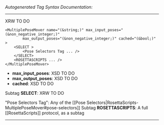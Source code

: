 _Autogenerated Tag Syntax Documentation:_

---
XRW TO DO

```
<MultiplePoseMover name="(&string;)" max_input_poses="(&non_negative_integer;)"
        max_output_poses="(&non_negative_integer;)" cached="(&bool;)" >
    <SELECT >
        <Pose Selectors Tag ... />
    </SELECT>
    <ROSETTASCRIPTS ... />
</MultiplePoseMover>
```

-   **max_input_poses**: XSD TO DO
-   **max_output_poses**: XSD TO DO
-   **cached**: XSD TO DO


Subtag **SELECT**:   XRW TO DO



"Pose Selectors Tag": Any of the [[Pose Selectors|RosettaScripts-MultiplePoseMover#pose-selectors]]
Subtag **ROSETTASCRIPTS**: A full [[RosettaScripts]] protocol, as a subtag

---
